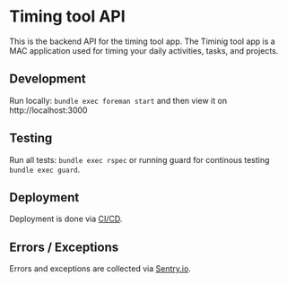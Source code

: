# Timing tool API

This is the backend API for the timing tool app. The Timinig tool app is a MAC application used for
timing your daily activities, tasks, and projects.

## Development

Run locally: `bundle exec foreman start` and then view it on http://localhost:3000

## Testing

Run all tests: `bundle exec rspec` or running guard for continous testing `bundle exec guard`.

## Deployment

Deployment is done via [CI/CD](https://circleci.com).

## Errors / Exceptions

Errors and exceptions are collected via [Sentry.io](https://sentry.io).
